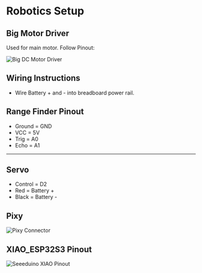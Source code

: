 # Robotics Setup

## Big Motor Driver
Used for main motor. Follow Pinout:

![Big DC Motor Driver](https://github.com/TheActualZenaldV2/Robotics_2024/assets/115652432/37e2a241-6f2f-488b-86fb-b605f898447d)

## Wiring Instructions
- Wire Battery + and - into breadboard power rail.

## Range Finder Pinout
- Ground = GND
- VCC = 5V
- Trig = A0
- Echo = A1

---

## Servo
- Control = D2
- Red = Battery +
- Black = Battery -

## Pixy
![Pixy Connector](https://github.com/TheActualZenaldV2/Robotics_2024/assets/115652432/935662c6-ab64-4dc5-9ce4-d535a3902987)

## XIAO_ESP32S3 Pinout
![Seeeduino XIAO Pinout](https://github.com/TheActualZenaldV2/Robotics_2024/assets/115652432/a03d6fe6-c099-43c3-84b7-ab114a2de346)

